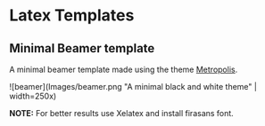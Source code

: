 # Latex Templates


## Minimal Beamer template

A minimal beamer template made using the theme [Metropolis](https://github.com/matze/mtheme).


![beamer](Images/beamer.png "A minimal black and white theme" | width=250x)

**NOTE:** For better results use Xelatex and install firasans font.
